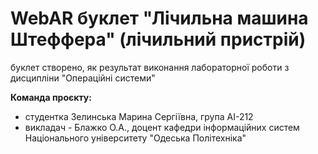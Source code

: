 # WebAR буклет "Лічильна машина Штеффера" (лічильний пристрій)
буклет створено, як результат виконання лабораторної роботи з дисципліни
 "Операційні системи"

**Команда проєкту:**
+ студентка Зелинська Марина Сергіївна, група АІ-212
+ викладач - Блажко О.А., доцент кафедри інформаційних систем Національного університету "Одеська Політехніка"
